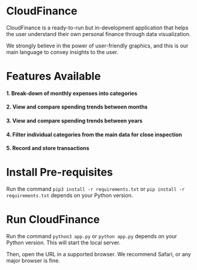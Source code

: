# CloudFinance

CloudFinance is a ready-to-run but in-development application that helps the user understand their own personal finance through data visualization.

We strongly believe in the power of user-friendly graphics, and this is our main language to convey insights to the user.

# Features Available

#### 1. Break-down of monthly expenses into categories
#### 2. View and compare spending trends between months
#### 3. View and compare spending trends between years
#### 4. Filter individual categories from the main data for close inspection
#### 5. Record and store transactions

# Install Pre-requisites

Run the command `pip3 install -r requirements.txt` or `pip install -r requirements.txt` depends on your Python version.

# Run CloudFinance

Run the command `python3 app.py` or `python app.py` depends on your Python version. This will start the local server.

Then, open the URL in a supported browser. We recommend Safari, or any major browser is fine.
